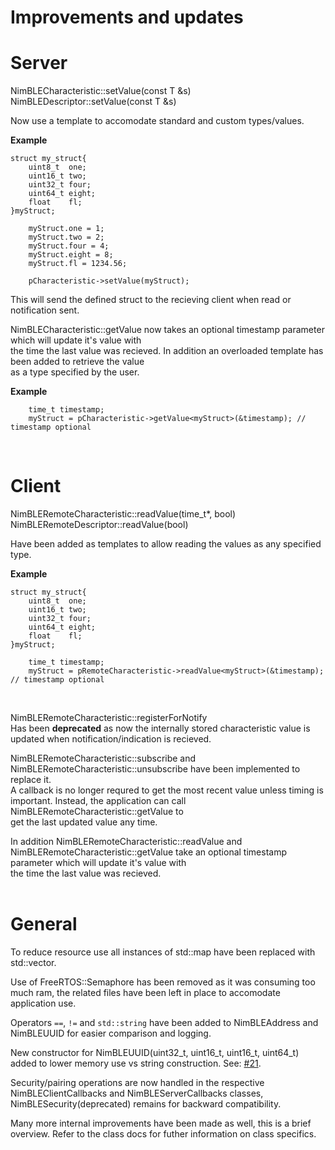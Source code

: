 # Improvements and updates

# Server  

NimBLECharacteristic::setValue(const T &s)  
NimBLEDescriptor::setValue(const T &s)  

Now use a template to accomodate standard and custom types/values.  

**Example**
```
struct my_struct{
    uint8_t  one;
    uint16_t two;
    uint32_t four;
    uint64_t eight;
    float    fl;
}myStruct;
        
    myStruct.one = 1;
    myStruct.two = 2;
    myStruct.four = 4;
    myStruct.eight = 8;
    myStruct.fl = 1234.56;

    pCharacteristic->setValue(myStruct);
 ```
This will send the defined struct to the recieving client when read or notification sent.  

NimBLECharacteristic::getValue now takes an optional timestamp parameter which will update it's value with  
the time the last value was recieved. In addition an overloaded template has been added to retrieve the value  
as a type specified by the user.  

**Example**
```
    time_t timestamp;
    myStruct = pCharacteristic->getValue<myStruct>(&timestamp); // timestamp optional
```
<br/>

# Client  

NimBLERemoteCharacteristic::readValue(time_t\*, bool)  
NimBLERemoteDescriptor::readValue(bool)  

Have been added as templates to allow reading the values as any specified type.   

**Example**
```
struct my_struct{
    uint8_t  one;
    uint16_t two;
    uint32_t four;
    uint64_t eight;
    float    fl;
}myStruct;

    time_t timestamp;
    myStruct = pRemoteCharacteristic->readValue<myStruct>(&timestamp); // timestamp optional
```  
<br/>

NimBLERemoteCharacteristic::registerForNotify  
Has been **deprecated** as now the internally stored characteristic value is updated when notification/indication is recieved.  

NimBLERemoteCharacteristic::subscribe and NimBLERemoteCharacteristic::unsubscribe have been implemented to replace it.  
A callback is no longer requred to get the most recent value unless timing is important. Instead, the application can call NimBLERemoteCharacteristic::getValue to  
get the last updated value any time.  

In addition NimBLERemoteCharacteristic::readValue and NimBLERemoteCharacteristic::getValue take an optional timestamp parameter which will update it's value with  
the time the last value was recieved.  
<br/>

# General  
To reduce resource use all instances of std::map have been replaced with std::vector.  

Use of FreeRTOS::Semaphore has been removed as it was consuming too much ram, the related files have been left in place to accomodate application use.  

Operators `==`, `!=` and `std::string` have been added to NimBLEAddress and NimBLEUUID for easier comparison and logging.  

New constructor for NimBLEUUID(uint32_t, uint16_t, uint16_t, uint64_t) added to lower memory use vs string construction. See: [#21](https://github.com/h2zero/NimBLE-Arduino/pull/21).   

Security/pairing operations are now handled in the respective NimBLEClientCallbacks and NimBLEServerCallbacks classes, NimBLESecurity(deprecated) remains for backward compatibility.  

Many more internal improvements have been made as well, this is a brief overview. Refer to the class docs for futher information on class specifics.  
<br/>  

